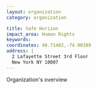 ```yaml
---
layout: organization
category: organization

title: Safe Horizon
impact_area: Human Rights
keywords: 
coordinates: 40.71402,-74.00389
address: |
  2 Lafayette Street 3rd Floor
  New York NY 10007
---
```

Organization's overview
